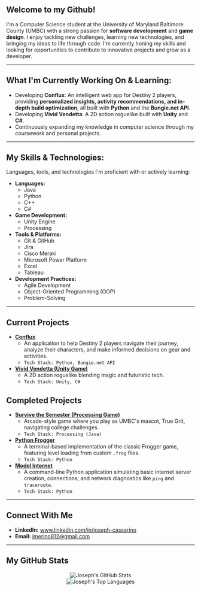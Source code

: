 ## Welcome to my Github!
I'm a Computer Science student at the University of Maryland Baltimore County (UMBC) with a strong passion for **software development** and **game design**. I enjoy tackling new challenges, learning new technologies, and bringing my ideas to life through code. I'm currently honing my skills and looking for opportunities to contribute to innovative projects and grow as a developer.

---

## What I'm Currently Working On & Learning:

* Developing **Conflux**: An intelligent web app for Destiny 2 players, providing **personalized insights, activity recommendations, and in-depth build optimization**, all built with **Python** and the **Bungie.net API**.
* Developing **Vivid Vendetta**: A 2D action roguelike built with **Unity** and **C#**.
* Continuously expanding my knowledge in computer science through my coursework and personal projects.

---

## My Skills & Technologies:

Languages, tools, and technologies I'm proficient with or actively learning:

* **Languages:**
    * Java
    * Python
    * C++
    * C#
* **Game Development:**
    * Unity Engine
    * Processing
* **Tools & Platforms:**
    * Git & GitHub
    * Jira
    * Cisco Meraki
    * Microsoft Power Platform
    * Excel
    * Tableau
* **Development Practices:**
    * Agile Development
    * Object-Oriented Programming (OOP)
    * Problem-Solving

---

## Current Projects
* **[Conflux](https://github.com/JCassarino/Conflux)**
    * An application to help Destiny 2 players navigate their journey, analyze their characters, and make informed decisions on gear and activities.
    * `Tech Stack: Python, Bungie.net API`
* **[Vivid Vendetta (Unity Game)](https://github.com/JCassarino/Vivid-Vendetta)**
    * A 2D action roguelike blending magic and futuristic tech.
    * `Tech Stack: Unity, C#`
 
## Completed Projects
   
* **[Survive the Semester (Processing Game)](https://github.com/JCassarino/Survive-The-Semester)**
    * Arcade-style game where you play as UMBC's mascot, True Grit, navigating college challenges.
    * `Tech Stack: Processing (Java)`
* **[Python Frogger](https://github.com/JCassarino/Python-Frogger)**
    * A terminal-based implementation of the classic Frogger game, featuring level loading from custom `.frog` files.
    * `Tech Stack: Python`
* **[Model Internet](https://github.com/JCassarino/Little-Model-Internet)**
    * A command-line Python application simulating basic internet server creation, connections, and network diagnostics like `ping` and `traceroute`.
    * `Tech Stack: Python`

---

## Connect With Me

* **LinkedIn:** www.linkedin.com/in/joseph-cassarino
* **Email:** jmerino812@gmail.com

---

## My GitHub Stats

<p align="center">
  <img src="https://github-readme-stats.vercel.app/api?username=JCassarino&show_icons=true&theme=radical&count_private=true" alt="Joseph's GitHub Stats" />
  <br/>
  <img src="https://github-readme-stats.vercel.app/api/top-langs/?username=JCassarino&layout=compact&theme=radical&langs_count=8" alt="Joseph's Top Languages" />
  </p>

<!-- <p align="center">
  <img src="https://ghchart.rshah.org/YOUR_USERNAME" alt="Joseph's Contribution Graph" />
</p> -->
